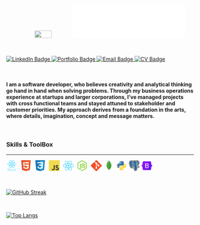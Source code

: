 <div align="center">
  <img src="./carolkang.jpeg>" width="30%" height="30%"/>
  <img src="./carolkang-portfolio-logo.png" width="60%" height="60%"/>
</div>


&nbsp;
&nbsp;


<div id="badges">
  <a href="https://www.linkedin.com/in/kang-carol/" target="_blank" rel="noreferrer">
    <img src="https://img.shields.io/badge/LinkedIn-blue?style=for-the-badge&logo=linkedin&logoColor=white" alt="LinkedIn Badge"/>
  </a>
  <a href="https://www.carolkang.dev/" target="_blank" rel="noreferrer">
    <img src="https://img.shields.io/badge/PORTFOLIO-blueviolet?style=for-the-badge&logo=healthiness" alt="Portfolio Badge"/>
  </a>
  <a href="mailto:carolkang@me.com">
    <img src="https://img.shields.io/badge/EMAIL-lightgrey?style=for-the-badge&logo=healthiness" alt="Email Badge"/>
  </a>
  <a href="https://www.carolkang.dev/Carol_Kang_Resume_2022.pdf" target="_blank" rel="noreferrer" alt="Carol Kang CV">
    <img src="https://img.shields.io/badge/RESUME-critical?style=for-the-badge&logo=healthiness" alt="CV Badge"/>
  </a>
</div>

&nbsp;

#### I am a software developer, who believes creativity and analytical thinking go hand in hand when solving problems. Through my business operations experience at startups and larger corporations, I’ve managed projects with cross functional teams and stayed attuned to stakeholder and customer priorities. My approach derives from a foundation in the arts, where details, imagination, concept and message matters.



&nbsp;

<!-- :envelope: -->
<!-- :page_facing_up: -->
<!-- &nbsp; -->


### Skills & ToolBox
---

<div>
  <img src="https://github.com/devicons/devicon/blob/master/icons/react/react-original-wordmark.svg" title="React" alt="React" width="30"height="30"/>&nbsp;
  <img src="https://github.com/devicons/devicon/blob/master/icons/html5/html5-original.svg" title="HTML5" alt="HTML" width="30"height="30"/>&nbsp;
  <img src="https://github.com/devicons/devicon/blob/master/icons/css3/css3-original.svg" title="CSS3" alt="CSS3" width="30"height="30"/>&nbsp;
  <img src="https://github.com/devicons/devicon/blob/master/icons/javascript/javascript-original.svg" title="JavaScript" alt="JavaScript" width="30"height="30"/>&nbsp;
  <img src="https://github.com/devicons/devicon/blob/master/icons/react/react-original.svg" title="React" alt="React" width="30"height="30"/>&nbsp;
  <img src="https://github.com/devicons/devicon/blob/master/icons/nodejs/nodejs-original.svg" title="NodeJS" alt="NodeJS" width="30"height="30"/>&nbsp;
  <img src="https://github.com/devicons/devicon/blob/master/icons/git/git-original.svg" title="Git" **alt="Git" width="30"height="30"/>
  <img src="https://github.com/devicons/devicon/blob/master/icons/mongodb/mongodb-original.svg" title="MongoDB" **alt="MongoDB" width="30"height="30"/>
  <img src="https://github.com/devicons/devicon/blob/master/icons/python/python-original.svg" title="Python" **alt="Python" width="30"height="30"/>
  <img src="https://github.com/devicons/devicon/blob/master/icons/postgresql/postgresql-original.svg" title="PostgreSQL" **alt="PostgreSQL" width="30"height="30"/>
  <img src="https://github.com/devicons/devicon/blob/master/icons/bootstrap/bootstrap-original.svg" title="Bootstrap" **alt="Bootstrap" width="30"height="30"/>
</div>

&nbsp;

[![GitHub Streak](http://github-readme-streak-stats.herokuapp.com?user=kangcarol&theme=tokyonight_duo)](https://git.io/streak-stats)

&nbsp;

[![Top Langs](https://github-readme-stats.vercel.app/api/top-langs/?username=kangcarol&layout=compact&theme=vision-friendly-dark)](https://github.com/kangcarol/github-readme-stats)